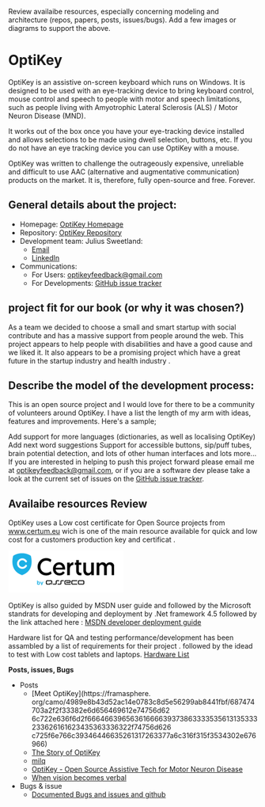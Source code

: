 

Review availaibe resources, especially concerning modeling and architecture (repos, papers, posts, issues/bugs).
Add a few images or diagrams to support the above.

# OptiKey

OptiKey is an assistive on-screen keyboard which runs on Windows. It is designed to be used with an eye-tracking device to bring keyboard control, mouse control and speech to people with motor and speech limitations, such as people living with Amyotrophic Lateral Sclerosis (ALS) / Motor Neuron Disease (MND).

It works out of the box once you have your eye-tracking device installed and allows selections to be made using dwell selection, buttons, etc. If you do not have an eye tracking device you can use OptiKey with a mouse.

OptiKey was written to challenge the outrageously expensive, unreliable and difficult to use AAC (alternative and augmentative communication) products on the market. It is, therefore, fully open-source and free. Forever.

## General details about the project: 
* Homepage: [OptiKey Homepage](https://github.com/OptiKey/OptiKey/wiki)
* Repository: [OptiKey Repository](https://github.com/OptiKey/OptiKey)
* Development team: Julius Sweetland: 
  * [Email](mailto:optikeyfeedback@gmail.com)
  * [LinkedIn](https://uk.linkedin.com/in/julius-sweetland-73697756)
* Communications:
  * For Users: [optikeyfeedback@gmail.com](mailto:optikeyfeedback@gmail.com)
  * For Developments: [GitHub issue tracker](https://github.com/JuliusSweetland/OptiKey/issues)

## project fit for our book (or why it was chosen?) 
As a team we decided to choose a small and smart startup with social contribute and has a massive support from people around the web. This project appears to help people with disabilities and have a good cause and we liked it.
It also appears to be a promising project which have a great future in the startup industry and health industry .

## Describe the model of the development process:
This is an open source project and I would love for there to be a community of volunteers around OptiKey. I have a list the length of my arm with ideas, features and improvements. Here's a sample;

Add support for more languages (dictionaries, as well as localising OptiKey)
Add next word suggestions
Support for accessible buttons, sip/puff tubes, brain potential detection, and lots of other human interfaces
and lots more...
If you are interested in helping to push this project forward please email me at [optikeyfeedback@gmail.com](optikeyfeedback@gmail.com), or if you are a software dev please take a look at the current set of issues on the [GitHub issue tracker](https://github.com/JuliusSweetland/OptiKey/issues).

## Availaibe resources  Review
OptiKey uses a Low cost certificate for Open Source projects from www.certum.eu wich is one of the main resource available for quick and low cost for a customers production key and certificat .

![certum Logo](images/cer.PNG)
<!-- -->

OptiKey is allso guided by MSDN user guide and followed by the Microsoft standrats for developing and deployment by .Net framework 4.5 followed by the link attached here :
[MSDN developer deployment guide](http://msdn.microsoft.com/en-us/library/ee942965%28v=vs.110%29.aspx)

Hardware list for QA and testing performance/development has been assambled by a list of requirements for their project . followed by the idead to test with Low cost tablets and laptops.
[Hardware List](https://github.com/OptiKey/OptiKey/blob/master/docs/Low%20cost%20tablets%20and%20laptops.txt)

**Posts, issues, Bugs**

* Posts
  * [Meet OptiKey](https://framasphere.
org/camo/4989e8b43d52ac14e0783c8d5e56299ab8441fbf/687474703a2f2f33382e6d656469612e74756d62
6c722e636f6d2f66646639656361666639373863333535613135333233626161623435363336322f74756d626
c725f6e766c39346446635261317263377a6c316f315f3534302e676966)
  * [The Story of OptiKey](https://www.patreon.com/OptiKey?ty=h)
  * [milq](https://milq.com/tag/Optikey)
  * [OptiKey - Open Source Assistive Tech for Motor Neuron Disease](http://hanselminutes.com/502/optikey-open-source-assistive-tech-for-motor-neuron-disease)
  * [When vision becomes verbal](http://www.lawtechnologytoday.org/2015/10/vision-optikey)
* Bugs & issue
  * [Documented Bugs and issues and github](https://github.com/OptiKey/OptiKey/issues)
   
  


